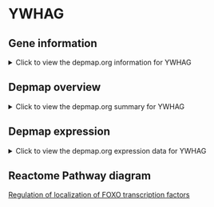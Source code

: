 <h1>YWHAG</h1>

<h2>Gene information</h2>
<details>
  <summary>Click to view the depmap.org information for YWHAG</summary>
  <iframe src="https://depmap.org/portal/gene/YWHAG?tab=about" style="border:none;width:100%;height:800px"></iframe>
</details>

<h2>Depmap overview</h2>
<details>
  <summary>Click to view the depmap.org summary for YWHAG</summary>
  <iframe src="https://depmap.org/portal/gene/YWHAG?tab=overview" style="border:none;width:100%;height:800px"></iframe>
</details>

<h2>Depmap expression</h2>
<details>
  <summary>Click to view the depmap.org expression data for YWHAG</summary>
  <iframe src="https://depmap.org/portal/gene/YWHAG?tab=characterization" style="border:none;width:100%;height:800px"></iframe>
</details>



<h2>Reactome Pathway diagram</h2>
<a href="https://reactome.org/PathwayBrowser/#/R-HSA-9614399" target="_BLANK">Regulation of localization of FOXO transcription factors</a>



